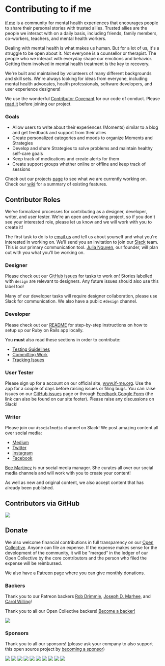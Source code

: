 # Contributing to if me

[if me](http://www.if-me.org) is a community for mental health experiences that
encourages people to share their personal stories with trusted allies. Trusted
allies are the people we interact with on a daily basis, including friends,
family members, co-workers, teachers, and mental health workers.

Dealing with mental health is what makes us human. But for a lot of us, it's a
struggle to be open about it. Not everyone is a counsellor or therapist. The
people who we interact with everyday shape our emotions and behavior. Getting
them involved in mental health treatment is the key to recovery.

We're built and maintained by volunteers of many different backgrounds and skill
sets. We're always looking for ideas from everyone, including mental health
advocates, health professionals, software developers, and user experience
designers!

We use the wonderful [Contributor Covenant](http://contributor-covenant.org) for
our code of conduct. Please [read it](https://github.com/julianguyen/ifme/blob/master/code_of_conduct.md)
before joining our project.

### Goals

* Allow users to write about their experiences (Moments) similar to a blog and get feedback and support from their allies
* Create personalized categories and moods to organize Moments and Strategies
* Develop and share Strategies to solve problems and maintain healthy self-care goals
* Keep track of medications and create alerts for them
* Create support groups whether online or offline and keep track of sessions

Check out our projects [page](https://github.com/julianguyen/ifme/projects) to see what we are currently working on. Check our [wiki](https://github.com/julianguyen/ifme/wiki) for a summary of existing features.

## Contributor Roles

We've formalized processes for contributing as a designer, developer, writer, and user tester. We're an open and evolving project, so if you don't see your interested role, please let us know and we will work with you to create it!

The first task to do is to [email us](mailto:join.ifme@gmail.com) and tell us about yourself and what you're interested in working on. We'll send you an invitation to join our [Slack](http://ifme.slack.com) team. This is our primary communication tool. [Julia Nguyen](https://twitter.com/fleurchild), our founder, will plan out with you what you'll be working on.

### Designer

Please check out our [GitHub issues](https://github.com/julianguyen/ifme/issues) for tasks to work on! Stories labelled with `design` are relevant to designers. Any future issues should also use this label too!

Many of our developer tasks will require designer collaboration, please use Slack for communication. We also have a public `#design` channel.

### Developer

Please check out our [README](https://github.com/julianguyen/ifme/blob/master/README.md) for step-by-step instructions on how to setup up our Ruby on Rails app locally.

You **must** also read these sections in order to contribute:
* [Testing Guidelines](https://github.com/julianguyen/ifme/blob/master/README.md#testing-guidelines)
* [Committing Work](https://github.com/julianguyen/ifme/blob/master/README.md#committing-work)
* [Tracking Issues](https://github.com/julianguyen/ifme/blob/master/README.md#tracking-issues)

### User Tester

Please sign up for a account on our official site, www.if-me.org. Use the app for a couple of days before raising issues or filing bugs. You can raise issues on our [GitHub issues](https://github.com/julianguyen/ifme/issues) page or through [Feedback Google Form](https://docs.google.com/forms/d/e/1FAIpQLSfqT0qNylzJom87MBwZvUx9LayA_DpUeZa7xAhwMPkcbTldFQ/viewform?c=0&w=1) (the link can also be found on our site footer). Please raise any discussions on Slack!

### Writer

Please join our `#socialmedia` channel on Slack! We post amazing content all over social media:
* [Medium](http://medium.com/ifme)
* [Twitter](https://twitter.com/ifmeorg)
* [Instagram](https://www.instagram.com/ifmeorg)
* [Facebook](http://facebook.com/ifmeorg)

[Bee Martinez](https://twitter.com/thebeeletter) is our social media manager. She curates all over our social media channels and will work with you to create your content!

As well as new and original content, we also accept content that has already been published.

## Contributors via GitHub

<a href="graphs/contributors"><img src="https://opencollective.com/ifme/contributors.svg?width=890" /></a>

## Donate

We also welcome financial contributions in full transparency on our [Open Collective](https://opencollective.com/ifme).
Anyone can file an expense. If the expense makes sense for the development of the community, it will be "merged" in the ledger of our Open Collective by the core contributors and the person who filed the expense will be reimbursed.

We also have a [Patreon](https://www.patreon.com/ifme) page where you can give monthly donations.

### Backers

Thank you to our Patreon backers [Rob Drimmie](https://www.patreon.com/user?u=3251857), [Joseph D. Marhee](https://www.patreon.com/user?u=2899171), and [Carol Willing](https://www.patreon.com/user?u=202458)!

Thank you to all our Open Collective backers! [Become a backer!](https://opencollective.com/ifme#backer)

<a href="https://opencollective.com/ifme#backers" target="_blank"><img src="https://opencollective.com/ifme/backers.svg?width=890"></a>

### Sponsors

Thank you to all our sponsors! (please ask your company to also support this open source project by [becoming a sponsor](https://opencollective.com/ifme#sponsor))

<a href="https://opencollective.com/ifme/sponsor/0/website" target="_blank"><img src="https://opencollective.com/ifme/sponsor/0/avatar.svg"></a>
<a href="https://opencollective.com/ifme/sponsor/1/website" target="_blank"><img src="https://opencollective.com/ifme/sponsor/1/avatar.svg"></a>
<a href="https://opencollective.com/ifme/sponsor/2/website" target="_blank"><img src="https://opencollective.com/ifme/sponsor/2/avatar.svg"></a>
<a href="https://opencollective.com/ifme/sponsor/3/website" target="_blank"><img src="https://opencollective.com/ifme/sponsor/3/avatar.svg"></a>
<a href="https://opencollective.com/ifme/sponsor/4/website" target="_blank"><img src="https://opencollective.com/ifme/sponsor/4/avatar.svg"></a>
<a href="https://opencollective.com/ifme/sponsor/5/website" target="_blank"><img src="https://opencollective.com/ifme/sponsor/5/avatar.svg"></a>
<a href="https://opencollective.com/ifme/sponsor/6/website" target="_blank"><img src="https://opencollective.com/ifme/sponsor/6/avatar.svg"></a>
<a href="https://opencollective.com/ifme/sponsor/7/website" target="_blank"><img src="https://opencollective.com/ifme/sponsor/7/avatar.svg"></a>
<a href="https://opencollective.com/ifme/sponsor/8/website" target="_blank"><img src="https://opencollective.com/ifme/sponsor/8/avatar.svg"></a>
<a href="https://opencollective.com/ifme/sponsor/9/website" target="_blank"><img src="https://opencollective.com/ifme/sponsor/9/avatar.svg"></a>
